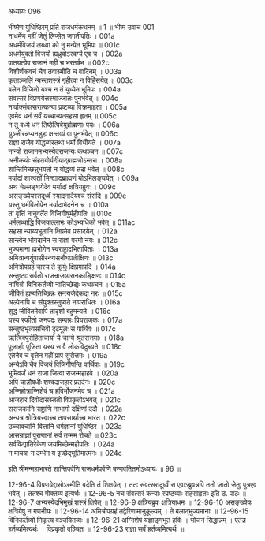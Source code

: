 अध्यायः 096

भीष्मेण युधिष्ठिरम् प्रति राजधर्मकथनम् ॥ 1 ॥
भीष्म उवाच 	001  
नाधर्मेण महीं जेतुं लिप्सेत जगतीपतिः ।	001a  
अधर्मविजयं लब्ध्वा को नु मन्येत भूमिपः ॥	001c  
अधर्मयुक्तो विजयो ह्यध्रुवोऽस्वर्ग्य एव च ।	002a  
पातयत्येव राजानं महीं च भरतर्षभ ॥	002c  
विशीर्णकवचं चैव तवास्मीति च वादिनम् ।	003a  
कृताञ्जलिं न्यस्तशस्त्रं गृहीत्वा न विहिंसयेत् ॥	003c  
बलेन विजितो यश्च न तं युध्येत भूमिपः ।	004a  
संवत्सरं विप्रणयेत्तस्माज्जातः पुनर्भवेत् ॥	004c  
नार्वाक्संवत्सरात्कन्या प्रष्टव्या विक्रमाहृता ।	005a  
एवमेव धनं सर्वं यच्चान्यत्सहसा हृतम् ॥	005c  
न तु वध्ये धनं तिष्ठेत्पिबेयुर्ब्राह्मणाः पयः ।	006a  
युञ्जीरन्नप्यनडुहः क्षन्तव्यं वा पुनर्भवेत् ॥	006c  
राज्ञा राजैव योद्धव्यस्तथा धर्मो विधीयते ।	007a  
नान्यो राजानमभ्यस्येदराजन्यः कथञ्चन ॥	007c  
अनीकयोः संहतयोर्यदीयाद्ब्राह्मणोऽन्तरा ।	008a  
शान्तिमिच्छन्नुभयतो न योद्धव्यं तदा भवेत् ॥	008c  
मर्यादां शाश्वतीं भिन्द्याद्ब्राह्मणं योऽभिलङ्घयेत् ।	009a  
अथ चेल्लङ्घयेदेव मर्यादां क्षत्रियब्रुवः ।	009c  
असङ्ख्येयस्तदूर्ध्वं स्यादनादेयश्च संसदि ॥	009e  
यस्तु धर्मविलोपेन मर्यादाभेदनेन च ।	010a  
तां वृत्तिं नानुवर्तेत विजिगीषुर्महीपतिः ॥	010c  
धर्मलब्धाद्धि विजयाल्लाभः कोऽभ्यधिको भवेत् ॥	011ac  
सहसा न्याय्यभूतानि क्षिप्रमेव प्रसादयेत् ।	012a  
सान्त्वेन भोगदानेन स राज्ञां परमो नयः ॥	012c  
भुज्यमाना ह्यभोगेन स्वराष्ट्रादभितापिताः ।	013a  
अमित्रान्पर्युपासीरन्व्यसनौघप्रतीक्षिणः ॥	013c  
अमित्रोपग्रहं चास्य ते कुर्युः क्षिप्रमापदि ।	014a  
सन्तुष्टाः सर्वतो राजन्राजव्यसनकाङ्क्षिणः ॥	014c  
नामित्रो विनिकर्तव्यो नातिच्छेद्यः कथञ्चन ।	015a  
जीवितं ह्यप्यतिच्छिन्नः सन्त्यजेदेकदा नरः ॥	015c  
अल्पेनापि च संयुक्तस्तुष्यते नापराधितः ।	016a  
शुद्धं जीवितमेवापि तादृशो बहुमन्यते ॥	016c  
यस्य स्फीतो जनपदः सम्पन्नः प्रियराजकः ।	017a  
सन्तुष्टभृत्यसचिवो दृढमूलः स पार्थिवः ॥	017c  
ऋत्विक्पुरोहिताचार्या ये चान्ये श्रुतसत्तमाः ।	018a  
पूजार्हाः पूजिता यस्य स वै लोकविदुच्यते ॥	018c  
एतेनैव च वृत्तेन महीं प्राप सुरोत्तमः ।	019a  
अन्येऽपि चैव विजयं विजिगीषन्ति पार्थिवाः ॥	019c  
भूमिवर्जं धनं राजा जित्वा राजन्महाहवे ।	020a  
अपि चान्नौषधीः शश्वदाजहार प्रतर्दनः ॥	020c  
अग्निहोत्राग्निशेषं च हविर्भोजनमेव च ।	021a  
आजहार दिवोदासस्ततो विप्रकृतोऽभवत् ॥	021c  
सराजकानि राष्ट्राणि नाभागो दक्षिणां ददौ ।	022a  
अन्यत्र श्रोत्रियस्वाच्च तापसार्थाच्च भारत ॥	022c  
उच्चावचानि वित्तानि धर्मज्ञानां युधिष्ठिर ।	023a  
आसन्राज्ञां पुराणानां सर्वं तन्मम रोचते ॥	023c  
सर्वविद्यातिरेकेण जयमिच्छेन्महीपतिः ।	024a  
न मायया न दम्भेन य इच्छेद्भूतिमात्मनः ॥ 	024c  

इति श्रीमन्महाभारते शान्तिपर्वणि राजधर्मपर्वणि षण्णवतितमोऽध्यायः ॥ 96 ॥

12-96-4 विप्रणयेद्दासोऽस्मीति वदेति तं शिक्षयेत् । ततः संवत्सरादूर्ध्वं स एवाऽब्रुवन्नपि ततो जातो जेतुः पुत्रएव भवेत् । ततश्च मोक्तव्य इत्यर्थः ॥ 12-96-5 नच संवत्सरं कन्याः स्प्रष्टव्याः सहसाहृताः इति ड. पाठः ॥ 12-96-7 अभ्यस्येदभिमुखं शस्त्रं क्षिपेत् ॥ 12-96-9 क्षत्रियब्रुवः क्षत्रियाधमः ॥ 12-96-10 असङ्ख्येयः क्षत्रियेषु न गणनीयः ॥ 12-96-14 अमित्रोपग्रहं तद्वैरिणामानुकूल्यम् । ते बलाद्भुज्यमानाः ॥ 12-96-15 विनिकर्तव्यो निकृत्य वञ्चयितव्यः ॥ 12-96-21 अग्निशेषं यज्ञाङ्गभूतं हविः । भोजनं सिद्धान्नम् । एतन्न हर्तव्यमित्यर्थः । विप्रकृतो वञ्चितः ॥ 12-96-23 राज्ञा सर्वं हर्तव्यमित्यर्थः ॥
